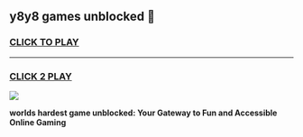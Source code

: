 
## y8y8 games unblocked 👋
<h3>
<a href="https://premium.freeplayer.one?title=y8y8_games_unblocked&ref=12F">CLICK TO PLAY</a></h3>
<hr>

<h3>
<a href="https://premium.freeplayer.one?title=y8y8_games_unblocked&ref=12F">CLICK 2 PLAY</a>
  
</h3>

<a href="https://premium.freeplayer.one?title=y8y8_games_unblocked&ref=12F/"><img src="https://clearcache.store/games.png"></a>


**worlds hardest game unblocked: Your Gateway to Fun and Accessible Online Gaming**
